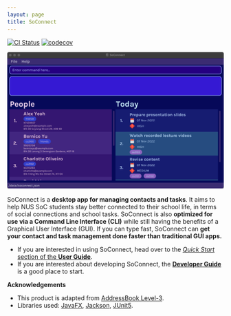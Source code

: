```yaml
---
layout: page
title: SoConnect
---
```


[![CI Status](https://github.com/AY2223S1-CS2103T-W15-1/tp/workflows/Java%20CI/badge.svg)](https://github.com/AY2223S1-CS2103T-W15-1/tp/actions)
[![codecov](https://codecov.io/gh/AY2223S1-CS2103T-W15-1/tp/branch/master/graph/badge.svg?token=N56Z27OWOL)](https://codecov.io/gh/AY2223S1-CS2103T-W15-1/tp)

![Ui](images/SoConnectGUI.png)

SoConnect is a **desktop app for managing contacts and tasks**. It aims to help NUS SoC students stay better connected to their school life, in terms of social connections and school tasks. SoConnect is also **optimized for use via a Command Line Interface (CLI)** while still having the benefits of a Graphical User Interface (GUI). If you can type fast, SoConnect can **get your contact and task management done faster than traditional GUI apps.**

* If you are interested in using SoConnect, head over to the [_Quick Start_ section of the **User Guide**](https://ay2223s1-cs2103t-w15-1.github.io/tp/UserGuide.html#quick-start).
* If you are interested about developing SoConnect, the [**Developer Guide**](https://ay2223s1-cs2103t-w15-1.github.io/tp/DeveloperGuide.html) is a good place to start.


**Acknowledgements**

* This product is adapted from [AddressBook Level-3](https://nus-cs2103-ay2223s1.github.io/tp/).
* Libraries used: [JavaFX](https://openjfx.io/), [Jackson](https://github.com/FasterXML/jackson), [JUnit5](https://github.com/junit-team/junit5).
